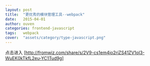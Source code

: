 ```yaml
---
layout: post
title:  "更优秀的模块管理工具--webpack"
date:   2015-04-01
author: ouven
categories: frontend-javascript
tags:	webpack
cover:  "assets/category/type-javascript.png"
---
```


点击进入 [http://fromwiz.com/share/s/2V9-cs1em4io2riZS41ZV1oI3-WuEK0kTkfL2eu-YC1Tud9g]